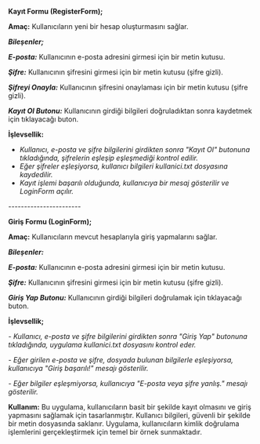 

**Kayıt Formu (RegisterForm);**

**Amaç:** Kullanıcıların yeni bir hesap oluşturmasını sağlar.

_**Bileşenler;**_

**_E-posta:_** Kullanıcının e-posta adresini girmesi için bir metin kutusu.

**_Şifre:_** Kullanıcının şifresini girmesi için bir metin kutusu (şifre gizli).

**_Şifreyi Onayla:_** Kullanıcının şifresini onaylaması için bir metin kutusu (şifre gizli).

**_Kayıt Ol Butonu:_** Kullanıcının girdiği bilgileri doğruladıktan sonra kaydetmek için tıklayacağı buton.

**İşlevsellik:**
- _Kullanıcı, e-posta ve şifre bilgilerini girdikten sonra "Kayıt Ol" butonuna tıkladığında, şifrelerin eşleşip eşleşmediği kontrol edilir._
- _Eğer şifreler eşleşiyorsa, kullanıcı bilgileri kullanici.txt dosyasına kaydedilir._
- _Kayıt işlemi başarılı olduğunda, kullanıcıya bir mesaj gösterilir ve LoginForm açılır._

-*-*-*-*-*-*-*-*-*-*-*-*-*-*-*-*-*-*-*-*-*-*-

**Giriş Formu (LoginForm);**

**Amaç:** Kullanıcıların mevcut hesaplarıyla giriş yapmalarını sağlar.

_**Bileşenler:**_

**_E-posta:_** Kullanıcının e-posta adresini girmesi için bir metin kutusu.

**_Şifre:_** Kullanıcının şifresini girmesi için bir metin kutusu (şifre gizli).

**_Giriş Yap Butonu:_** Kullanıcının girdiği bilgileri doğrulamak için tıklayacağı buton.

**İşlevsellik;**

_- Kullanıcı, e-posta ve şifre bilgilerini girdikten sonra "Giriş Yap" butonuna tıkladığında, uygulama kullanici.txt dosyasını kontrol eder._

_- Eğer girilen e-posta ve şifre, dosyada bulunan bilgilerle eşleşiyorsa, kullanıcıya "Giriş başarılı!" mesajı gösterilir._

_- Eğer bilgiler eşleşmiyorsa, kullanıcıya "E-posta veya şifre yanlış." mesajı gösterilir._


**Kullanım:**
Bu uygulama, kullanıcıların basit bir şekilde kayıt olmasını ve giriş yapmasını sağlamak için tasarlanmıştır. Kullanıcı bilgileri, güvenli bir şekilde bir metin dosyasında saklanır. Uygulama, kullanıcıların kimlik doğrulama işlemlerini gerçekleştirmek için temel bir örnek sunmaktadır.

